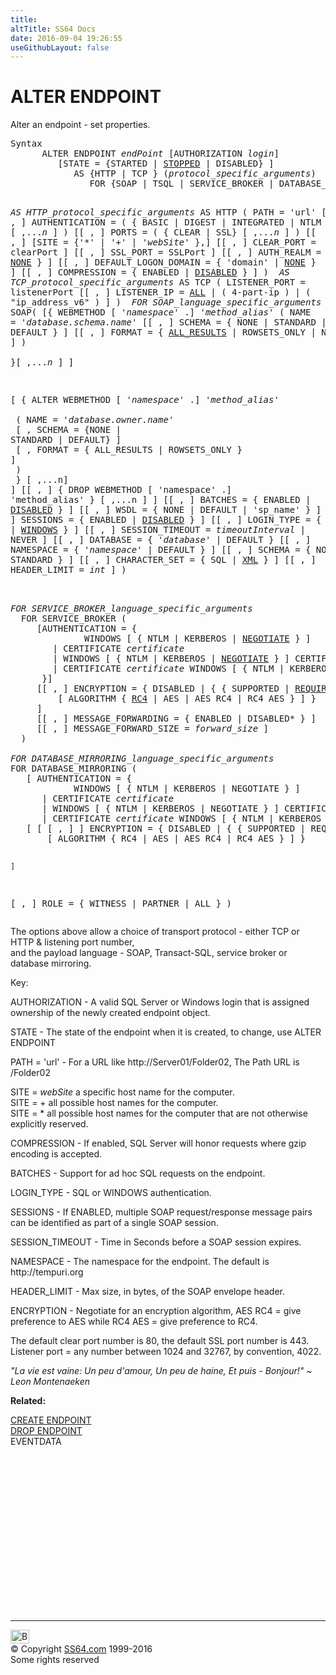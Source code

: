 ```yaml
---
title:
altTitle: SS64 Docs
date: 2016-09-04 19:26:55
useGithubLayout: false
---
```

<!-- #BeginLibraryItem "/Library/head_sql.lbi" --><!-- #EndLibraryItem --><h1> ALTER ENDPOINT</h1>
<p>Alter an endpoint - set properties.</p>
<pre>Syntax
      ALTER ENDPOINT <i>endPoint</i> [AUTHORIZATION <i>login</i>]
         [STATE = {STARTED | <u>STOPPED</u> | DISABLED} ]
            AS {HTTP | TCP } (<i>protocol_specific_arguments</i>)
               FOR {SOAP | TSQL | SERVICE_BROKER | DATABASE_MIRRORING} (<i>language_specific_arguments</i>)

<i>AS HTTP_protocol_specific_arguments</i> 
  AS HTTP (
    PATH = 'url'
    [[ , ] AUTHENTICATION = ( { BASIC | DIGEST | INTEGRATED | NTLM | KERBEROS } [ ,...<i>n</i> ] )
    [[ , ] PORTS = ( { CLEAR | SSL} [ ,...<i>n</i> ] )
    [[ , ] [SITE = {'*' | '+' | '<i>webSite</i>' },]
    [[ , ] CLEAR_PORT = clearPort ]
    [[ , ] SSL_PORT = SSLPort ]
    [[ , ] AUTH_REALM = { 'realm' | <u>NONE</u> } ]
    [[ , ] DEFAULT_LOGON_DOMAIN = { 'domain' | <u>NONE</u> } ]
    [[ , ] COMPRESSION = { ENABLED | <u>DISABLED</u> } ]
    )
<i>
AS TCP_protocol_specific_arguments</i>
  AS TCP (
    LISTENER_PORT = listenerPort
    [[ , ] LISTENER_IP = <u>ALL</u> | ( 4-part-ip ) | ( "ip_address_v6" ) ]
  )
<i>
FOR SOAP_language_specific_arguments</i>
  FOR SOAP(
    [{ WEBMETHOD [ '<i>namespace</i>' .] '<i>method_alias</i>' 
      (   NAME = '<i>database.schema.name</i>'
        [[ , ] SCHEMA = { NONE | STANDARD | DEFAULT } ]
        [[ , ] FORMAT = { <u>ALL_RESULTS</u> | ROWSETS_ONLY | NONE } ]
      )  
    }[ ,...<i>n</i> ] ]
 
 [ { ALTER WEBMETHOD [ '<i>namespace</i>' .] '<i>method_alias</i>' <br>    (   NAME = '<i>database.owner.name</i>'<br>      [ , SCHEMA = {NONE | STANDARD | DEFAULT} ]<br>      [ , FORMAT = { ALL_RESULTS | ROWSETS_ONLY } ]<br>    )  <br>  } [ ,...n] <br>]
    [[ , ] { DROP WEBMETHOD [ 'namespace' .] 'method_alias' } [ ,...n ] ]
    [[ , ] BATCHES = { ENABLED | <u>DISABLED</u> } ]
    [[ , ] WSDL = { NONE | DEFAULT | 'sp_name' } ]
    [[ , ] SESSIONS = { ENABLED | <u>DISABLED</u> } ]
    [[ , ] LOGIN_TYPE = { MIXED | <u>WINDOWS</u> } ]
    [[ , ] SESSION_TIMEOUT = <i>timeoutInterval</i> | NEVER ]
    [[ , ] DATABASE = { '<i>database</i>' | DEFAULT }
    [[ , ] NAMESPACE = { '<i>namespace</i>' | DEFAULT } ]
    [[ , ] SCHEMA = { NONE | STANDARD } ]
    [[ , ] CHARACTER_SET = { SQL | <u>XML</u> } ]
    [[ , ] HEADER_LIMIT = <i>int</i> ]
  )

<i>
FOR SERVICE_BROKER_language_specific_arguments</i>
  FOR SERVICE_BROKER (
     [AUTHENTICATION = { 
              WINDOWS [ { NTLM | KERBEROS | <u>NEGOTIATE</u> } ] 
        | CERTIFICATE <i>certificate</i> 
        | WINDOWS [ { NTLM | KERBEROS | <u>NEGOTIATE</u> } ] CERTIFICATE <i>certificate</i> 
        | CERTIFICATE <i>certificate</i> WINDOWS [ { NTLM | KERBEROS | <u>NEGOTIATE</u> } ] 
      }]
     [[ , ] ENCRYPTION = { DISABLED | { { SUPPORTED | <u>REQUIRED</u> } 
         [ ALGORITHM { <u>RC4</u> | AES | AES RC4 | RC4 AES } ] } 
     ]
     [[ , ] MESSAGE_FORWARDING = { ENABLED | DISABLED* } ]
     [[ , ] MESSAGE_FORWARD_SIZE = <i>forward_size</i> ]
  )
<i>
FOR DATABASE_MIRRORING_language_specific_arguments</i>
FOR DATABASE_MIRRORING (
   [ AUTHENTICATION = { 
            WINDOWS [ { NTLM | KERBEROS | NEGOTIATE } ] 
      | CERTIFICATE <i>certificate</i> 
      | WINDOWS [ { NTLM | KERBEROS | NEGOTIATE } ] CERTIFICATE <i>certificate</i> 
      | CERTIFICATE <i>certificate</i> WINDOWS [ { NTLM | KERBEROS | NEGOTIATE } ] 
   [ [ [ , ] ] ENCRYPTION = { DISABLED | { { SUPPORTED | REQUIRED } 
       [ ALGORITHM { RC4 | AES | AES RC4 | RC4 AES } ] } 

    ] 
   [ , ] ROLE = { WITNESS | PARTNER | ALL }
)
</pre>
<p>The options above allow a choice of transport protocol - either TCP or HTTP &amp; listening port number,<br>
and the payload language - SOAP, Transact-SQL, service broker or database mirroring.</p>
<p>Key:</p>
<p> AUTHORIZATION - A valid SQL Server or Windows login that is assigned ownership of the newly created endpoint object.</p>
<p>STATE - The state of the endpoint when it is created, to change, use ALTER ENDPOINT</p>
<p>PATH = 'url' - For a URL like http://Server01/Folder02, The Path URL is /Folder02</p>
<p>SITE = <i>webSite</i> a specific host name for the computer.<br>
  SITE = + all possible host names for the computer.<br>
SITE = * all possible host names for the computer that are not otherwise explicitly reserved.</p>
<p>COMPRESSION - If  enabled, SQL Server will honor requests where gzip encoding is accepted.</p>
<p>BATCHES - Support for ad hoc SQL requests on the endpoint.</p>
<p>LOGIN_TYPE - SQL or WINDOWS authentication.</p>
<p>SESSIONS -  If ENABLED, multiple SOAP request/response message pairs can be identified as part of a single SOAP session.</p>
<p>SESSION_TIMEOUT - Time in Seconds before a SOAP session expires.</p>
<p>NAMESPACE - The namespace for the endpoint. The default is http://tempuri.org</p>
<p>HEADER_LIMIT - Max size, in bytes, of the SOAP envelope header.</p>
<p>ENCRYPTION - Negotiate for an encryption algorithm, AES RC4 = give preference to AES while RC4 AES = give preference to RC4.</p>
<p> The default clear port number is 80, the default SSL port number is 443. <br>
Listener port = any number between 1024 and 32767, by convention, 4022.</p>
<p class="quote"><i>"La vie est vaine:
Un peu d'amour,
Un peu de haine,
Et puis - Bonjour!" ~ Leon Montenaeken</i></p>
<p><b>Related:</b></p>
<p>  <a href="endpoint_c.html">CREATE ENDPOINT</a><br>
  <a href="endpoint_d.html">DROP ENDPOINT </a><br>
  EVENTDATA</p><!-- #BeginLibraryItem "/Library/foot_sql.lbi" --><p>
<!-- ss64-sql -->
<ins class="adsbygoogle" style="display:inline-block;width:300px;height:250px" data-ad-client="ca-pub-6140977852749469" data-ad-slot="6953563613"></ins>
<script>
(adsbygoogle = window.adsbygoogle || []).push({});
</script></p>
<hr>
<div id="bl" class="footer"><a href="endpoint_a.html#"><img src="../images/top.png" width="30" height="22" alt="Back to the Top"></a></div>
<div id="br" class="footer, tagline">© Copyright <a href="../index.html">SS64.com</a> 1999-2016<br>
Some rights reserved</div><!-- #EndLibraryItem -->

